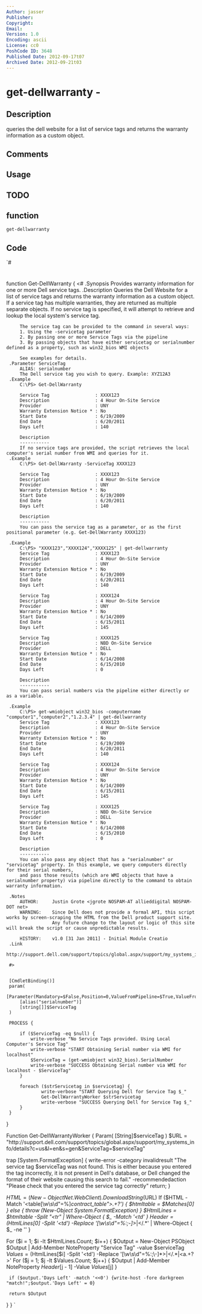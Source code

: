 ```yaml
---
Author: jasser
Publisher: 
Copyright: 
Email: 
Version: 1.0
Encoding: ascii
License: cc0
PoshCode ID: 3648
Published Date: 2012-09-17t07
Archived Date: 2012-09-21t03
---
```


# get-dellwarranty - 

## Description

queries the dell website for a list of service tags and returns the warranty information as a custom object.

## Comments



## Usage



## TODO



## function

`get-dellwarranty`

## Code

`#
 #
 function Get-DellWarranty {
     <#
     .Synopsis
         Provides warranty information for one or more Dell service tags.
     .Description
         Queries the Dell Website for a list of service tags and returns the warranty information as a custom object.
         If a service tag has multiple warranties, they are returned as multiple separate objects.
         If no service tag is specified, it will attempt to retrieve and lookup the local system's service tag.
         
         The service tag can be provided to the command in several ways: 
         1. Using the -servicetag parameter
         2. By passing one or more Service Tags via the pipeline
         3. By passing objects that have either servicetag or serialnumber defined as a property, such as win32_bios WMI objects
          
         See examples for details.
     .Parameter ServiceTag
         ALIAS: serialnumber
         The Dell service tag you wish to query. Example: XYZ12A3
     .Example
         C:\PS> Get-DellWarranty
         
         Service Tag                 : XXXX123
         Description                 : 4 Hour On-Site Service
         Provider                    : UNY
         Warranty Extension Notice * : No
         Start Date                  : 6/19/2009
         End Date                    : 6/20/2011
         Days Left                   : 140
         
         Description
         -----------
         If no service tags are provided, the script retrieves the local computer's serial number from WMI and queries for it.
     .Example
         C:\PS> Get-DellWarranty -ServiceTag XXXX123
         
         Service Tag                 : XXXX123
         Description                 : 4 Hour On-Site Service
         Provider                    : UNY
         Warranty Extension Notice * : No
         Start Date                  : 6/19/2009
         End Date                    : 6/20/2011
         Days Left                   : 140
         
         Description
         -----------
         You can pass the service tag as a parameter, or as the first positional parameter (e.g. Get-DellWarranty XXXX123)
     
     .Example
         C:\PS> "XXXX123","XXXX124","XXXX125" | get-dellwarranty
         Service Tag                 : XXXX123
         Description                 : 4 Hour On-Site Service
         Provider                    : UNY
         Warranty Extension Notice * : No
         Start Date                  : 6/19/2009
         End Date                    : 6/20/2011
         Days Left                   : 140
         
         Service Tag                 : XXXX124
         Description                 : 4 Hour On-Site Service
         Provider                    : UNY
         Warranty Extension Notice * : No
         Start Date                  : 6/14/2009
         End Date                    : 6/15/2011
         Days Left                   : 145
         
         Service Tag                 : XXXX125
         Description                 : NBD On-Site Service
         Provider                    : DELL
         Warranty Extension Notice * : No
         Start Date                  : 6/14/2008
         End Date                    : 6/15/2010
         Days Left                   : 0
         
         Description
         -----------
         You can pass serial numbers via the pipeline either directly or as a variable.
         
     .Example
         C:\PS> get-wmiobject win32_bios -computername "computer1","computer2","1.2.3.4" | get-dellwarranty
         Service Tag                 : XXXX123
         Description                 : 4 Hour On-Site Service
         Provider                    : UNY
         Warranty Extension Notice * : No
         Start Date                  : 6/19/2009
         End Date                    : 6/20/2011
         Days Left                   : 140
         
         Service Tag                 : XXXX124
         Description                 : 4 Hour On-Site Service
         Provider                    : UNY
         Warranty Extension Notice * : No
         Start Date                  : 6/14/2009
         End Date                    : 6/15/2011
         Days Left                   : 145
         
         Service Tag                 : XXXX125
         Description                 : NBD On-Site Service
         Provider                    : DELL
         Warranty Extension Notice * : No
         Start Date                  : 6/14/2008
         End Date                    : 6/15/2010
         Days Left                   : 0
         
         Description
         -----------
         You can also pass any object that has a "serialnumber" or "servicetag" property. In this example, we query computers directly for their serial numbers,
         and pass those results (which are WMI objects that have a serialnumber property) via pipeline directly to the command to obtain warranty information.
     
     .Notes
         AUTHOR:     Justin Grote <jgrote NOSPAM-AT allieddigital NOSPAM-DOT net>
         WARNING:    Since Dell does not provide a formal API, this script works by screen-scraping the HTML from the Dell product support site. 
                     Any future change to the layout or logic of this site will break the script or cause unpredictable results.
         
         HISTORY:    v1.0 [31 Jan 2011] - Initial Module Creatio
     .Link
         http://support.dell.com/support/topics/global.aspx/support/my_systems_info
 
     #>
 
 
     [CmdletBinding()]
     param(
         [Parameter(Mandatory=$False,Position=0,ValueFromPipeline=$True,ValueFromPipelineByPropertyName=$True)]
         [alias("serialnumber")]
         [string[]]$ServiceTag
     )
 
     PROCESS {
     
         if ($ServiceTag -eq $null) {
             write-verbose "No Service Tags provided. Using Local Computer's Service Tag"
             write-verbose "START Obtaining Serial number via WMI for localhost"
             $ServiceTag = (get-wmiobject win32_bios).SerialNumber
             write-verbose "SUCCESS Obtaining Serial number via WMI for localhost - $ServiceTag"
         }
         
         foreach ($strServicetag in $servicetag) {
                 write-verbose "START Querying Dell for Service Tag $_"
                 Get-DellWarrantyWorker $strServicetag
                 write-verbose "SUCCESS Querying Dell for Service Tag $_"
         }
     }
 
 }
 
 Function Get-DellWarrantyWorker {
   Param(
     [String]$serviceTag
   )
   $URL = "http://support.dell.com/support/topics/global.aspx/support/my_systems_info/details?c=us&l=en&s=gen&ServiceTag=$serviceTag"
   
   trap [System.FormatException] { 
     write-error -category invalidresult "The service tag $serviceTag was not found. This is either because you entered the tag incorrectly, it is not present in Dell's database, or Dell changed the format of their website causing this search to fail." -recommendedaction "Please check that you entered the service tag correctly"
     return;
   }
   
   $HTML = (New-Object Net.WebClient).DownloadString($URL)
   If ($HTML -Match '<table[\w\s\d"=%]*contract_table">.+?</table>') {
     $htmltable = $Matches[0]
   } else {
     throw (New-Object System.FormatException)
   }
   $HtmlLines = $htmltable -Split "<tr" | Where-Object { $_ -Match '<td' }
   $Header = ($HtmlLines[0] -Split '<td') -Replace '[\w\s\d"=%:;\-]*>|</.*' | Where-Object { $_ -ne '' }
   
   For ($i = 1; $i -lt $HtmlLines.Count; $i++) {
     $Output = New-Object PSObject
     $Output | Add-Member NoteProperty "Service Tag" -value $serviceTag
     $Values = ($HtmlLines[$i] -Split '<td') -Replace '[\w\s\d"=%:;\-]*>|</.*|<a.+?>'
     For ($j = 1; $j -lt $Values.Count; $j++) {
       $Output | Add-Member NoteProperty $Header[$j - 1] -Value $Values[$j]
     }
     
     if ($output.'Days Left' -match '<<0') {write-host -fore darkgreen "match!";$output.'Days Left' = 0}
     
     return $Output
   }
 }
`

